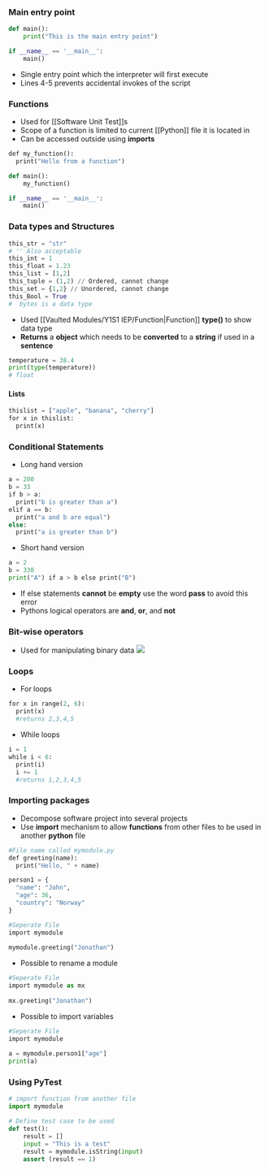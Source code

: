 ### Main entry point
```python
def main():
	print("This is the main entry point")

if __name__ == '__main__':
	main()
```
- Single entry point which the interpreter will first execute
- Lines 4-5 prevents accidental invokes of the script
### Functions
- Used for [[Software Unit Test]]s
- Scope of a function is limited to current [[Python]] file it is located in
- Can be accessed outside using **imports** 
```python
def my_function():  
  print("Hello from a function")  

def main():
	my_function()

if __name__ == '__main__':
	main()
```
### Data types and Structures 
```python
this_str = "str"
# '' Also acceptable
this_int = 1
this_float = 1.23
this_list = [1,2]
this_tuple = (1,2) // Ordered, cannot change
this_set = {1,2} // Unordered, cannot change
this_Bool = True 
#  bytes is a data type
```
- Used [[Vaulted Modules/Y1S1 IEP/Function|Function]] **type()** to show data type 
- **Returns** a **object** which needs to be **converted** to a **string** if used in a **sentence**
```python
temperature = 38.4 
print(type(temperature))
# float
```
#### Lists
```python
thislist = ["apple", "banana", "cherry"]  
for x in thislist:  
  print(x)
```
### Conditional Statements
- Long hand version
```python
a = 200  
b = 33  
if b > a:  
  print("b is greater than a")  
elif a == b:  
  print("a and b are equal")  
else:  
  print("a is greater than b")
```
- Short hand version
```python
a = 2  
b = 330  
print("A") if a > b else print("B")
```
- If else statements **cannot** be **empty** use the word **pass** to avoid this error
- Pythons logical operators are **and**, **or**, and **not**

### Bit-wise operators
- Used for manipulating binary data
![](https://i.imgur.com/v3xI9iM.png)
### Loops
- For loops
```python
for x in range(2, 6):  
  print(x)
  #returns 2,3,4,5
```
- While loops
```python
i = 1  
while i < 6:  
  print(i)  
  i += 1
  #returns 1,2,3,4,5
```
### Importing packages
- Decompose software project into several projects 
- Use **import** mechanism to allow **functions** from other files to be used in another **python** file
```python
#File name called mymodule.py
def greeting(name):  
  print("Hello, " + name)

person1 = {  
  "name": "John",  
  "age": 36,  
  "country": "Norway"  
}
```
```python
#Seperate File
import mymodule  
  
mymodule.greeting("Jonathan")
```
- Possible to rename a module 
```python
#Seperate File
import mymodule as mx
  
mx.greeting("Jonathan")
```
- Possible to import variables
```python
#Seperate File
import mymodule  
  
a = mymodule.person1["age"]  
print(a)
```

### Using PyTest
```python
# import function from another file
import mymodule

# Define test case to be used
def test():
	result = []
	input = "This is a test"
	result = mymodule.isString(input)
	assert (result == 1)
```
